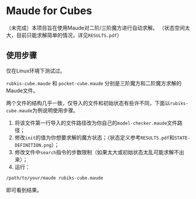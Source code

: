 # Maude for Cubes

（未完成）本项目旨在使用Maude对二阶/三阶魔方进行自动求解。
（状态空间太大，目前只能求解简单的情况，详见`RESULTS.pdf`）

## 使用步骤

仅在Linux环境下测试过。

`rubkis-cube.maude` 和 `pocket-cube.maude` 分别是三阶魔方和二阶魔方求解的Maude文件。

两个文件的结构几乎一致，仅导入的文件和初始状态有些许不同，下面以`rubiks-cube.maude`为例说明使用步骤。

1. 将该文件第一行导入的文件路径改为你自己的`model-checker.maude`文件路径；
2. 修改`init`的值为你想要求解的魔方状态；（状态定义参考`RESULTS.pdf`和`STATE-DEFINITION.png`）；
3. 修改文件中`search`指令的步数限制（如果太大或初始状态太乱可能求解不出来）；
4. 运行：
```bash
/path/to/your/maude rubiks-cube.maude
```
即可看到结果。

